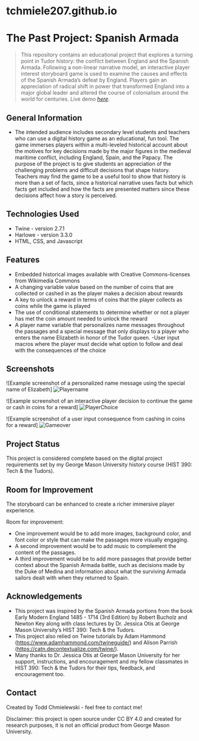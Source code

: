 # tchmiele207.github.io
# The Past Project: Spanish Armada
> This repository contains an educational project that explores a turning point in Tudor history: the conflict between England and the Spanish Armada. Following a non-linear narrative model, an interactive player interest storyboard game is used to examine the causes and effects of the Spanish Armada’s defeat by England. Players gain an appreciation of radical shift in power that transformed England into a major global leader and altered the course of colonialism around the world for centuries.
> Live demo [_here_](https://tchmiele207.github.io/index.html). 

## General Information
- The intended audience includes secondary level students and teachers who can use a digital history game as an educational, fun tool. The game immerses players within a multi-leveled historical account about the motives for key decisions made by the major figures in the medieval maritime conflict, including England, Spain, and the Papacy. The purpose of the project is to give students an appreciation of the challenging problems and difficult decisions that shape history. Teachers may find the game to be a useful tool to show that history is more than a set of facts, since a historical narrative uses facts but which facts get included and how the facts are presented matters since these decisions affect how a story is perceived.

## Technologies Used
- Twine - version 2.7.1
- Harlowe - version 3.3.0
- HTML, CSS, and Javascript

## Features
- Embedded historical images available with Creative Commons-licenses from Wikimedia Commons
- A changing variable value based on the number of coins that are collected or cashed in as the player makes a decision about rewards
- A key to unlock a reward in terms of coins that the player collects as coins while the game is played 
- The use of conditional statements to determine whether or not a player has met the coin amount needed to unlock the reward
- A player name variable that personalizes name messages throughout the passages and a special message that only displays to a player who enters the name Elizabeth in honor of the Tudor queen.
-User input macros where the player must decide what option to follow and deal with the consequences of the choice

## Screenshots
![Example screenshot of a personalized name message using the special name of Elizabeth]
![Playername](https://github.com/tchmiele207/tchmiele207.github.io/assets/144250650/2158d3a6-dbdb-471e-85d0-cbd166c95924)

![Example screenshot of an interactive player decision to continue the game or cash in coins for a reward]
![PlayerChoice](https://github.com/tchmiele207/tchmiele207.github.io/assets/144250650/233d38da-b487-4aa7-a788-93c544370b2c)

![Example screenshot of a user input consequence from cashing in coins for a reward]
![Gameover](https://github.com/tchmiele207/tchmiele207.github.io/assets/144250650/0dc3c8cd-7e3e-4457-9687-b310de76889d)

## Project Status
This project is considered complete based on the digital project requirements set by my George Mason University history course (HIST 390: Tech & the Tudors).
## Room for Improvement
The storyboard can be enhanced to create a richer immersive player experience.

Room for improvement:
- One improvement would be to add more images, background color, and font color or style that can make the passages more visually engaging.
- A second improvement would be to add music to complement the content of the passages.
- A third improvement would be to add more passages that provide better context about the Spanish Armada battle, such as decisions made by the Duke of Medina and information about what the surviving Armada sailors dealt with when they returned to Spain.

## Acknowledgements
- This project was inspired by the Spanish Armada portions from the book Early Modern England 1485 - 1714 (3rd Edition) by Robert Bucholz and Newton Key along with class lectures by Dr. Jessica Otis at George Mason University’s HIST 390: Tech & the Tudors.
- This project also relied on Twine tutorials by Adam Hammond (https://www.adamhammond.com/twineguide/) and Alison Parrish (https://catn.decontextualize.com/twine/).
- Many thanks to Dr. Jessica Otis at George Mason University for her support, instructions, and encouragement and my fellow classmates in HIST 390: Tech & the Tudors for their tips, feedback, and encouragement too.

## Contact
Created by Todd Chmielewski - feel free to contact me!

Disclaimer: this project is open source under CC BY 4.0 and created for research purposes, it is not an official product from George Mason University. 



